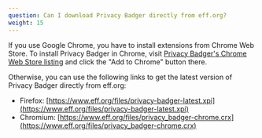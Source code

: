 ```yaml
---
question: Can I download Privacy Badger directly from eff.org?
weight: 15
---
```


If you use Google Chrome, you have to install extensions from Chrome Web Store. To install Privacy Badger in Chrome, visit [Privacy Badger's Chrome Web Store listing](https://chrome.google.com/webstore/detail/privacy-badger/pkehgijcmpdhfbdbbnkijodmdjhbjlgp) and click the "Add to Chrome" button there.

Otherwise, you can use the following links to get the latest version of Privacy Badger directly from eff.org:

* Firefox: [https://www.eff.org/files/privacy-badger-latest.xpi](https://www.eff.org/files/privacy-badger-latest.xpi)
* Chromium: [https://www.eff.org/files/privacy_badger-chrome.crx](https://www.eff.org/files/privacy_badger-chrome.crx)
